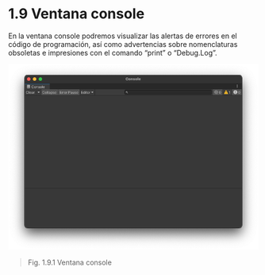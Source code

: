 # 1.9 Ventana console

En la ventana console podremos visualizar las alertas de errores en el código de programación, así como advertencias sobre nomenclaturas obsoletas e impresiones con el comando “print” o “Debug.Log”.

![Fig. 1.9.1 Ventana console](https://github.com/jstleon/programacion-videojuegos/blob/main/03%20C%23%20con%20Unity/3.1%20Script%20como%20componente/img/Fig.%203.1.2_ventana-console.png)
> Fig. 1.9.1 Ventana console
